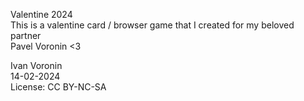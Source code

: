 Valentine 2024                          
This is a valentine card / browser game 
that I created for my beloved partner   
Pavel Voronin <3                        
                                        
Ivan Voronin                            
14-02-2024                              
License: CC BY-NC-SA                    
